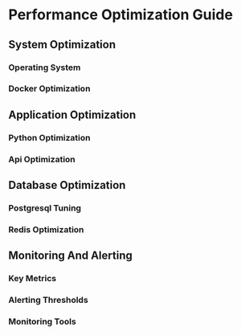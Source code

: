 # Performance Optimization Guide

## System Optimization

### Operating System

### Docker Optimization

## Application Optimization

### Python Optimization

### Api Optimization

## Database Optimization

### Postgresql Tuning

### Redis Optimization

## Monitoring And Alerting

### Key Metrics

### Alerting Thresholds

### Monitoring Tools
